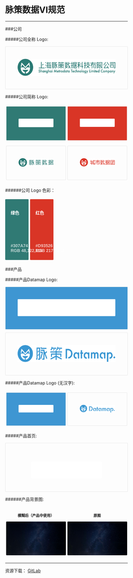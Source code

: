 # 脉策数据VI规范
---
###公司

#####公司全称 Logo:
<div class="box longbox">
	<img class="longLogo" src="../img/fullLogo.png">
</div>  

#####公司简称 Logo:
<div class="container">
	<div class="box shortbox greenInverse">
		<img class="shortLogo" src="../img/shortWhite.png">
	</div>  
	<div class="box shortbox redInverse">
		<img class="shortLogo" src="../img/cityGroupWhite.png">
	</div>  
</div> 

<div class="container">
	<div class="box shortbox">
		<img class="shortLogo" src="../img/shortLogo.png">
	</div>  
	<div class="box shortbox">
		<img class="shortLogo" src="../img/cityDataGroup.png">
	</div>  
</div>


######公司 Logo 色彩：
<div class="container">
	<div class="colorCard greenInverse">
		<p>绿色</p>
		<div class="colorCardFooter">
			<p>#307A74 <br> RGB 48,122,116</p>
		</div>
	</div>
	<div class="colorCard redInverse">
		<p>红色</p>
		<div class="colorCardFooter">
			<p>#D93526 <br> RGB 217,53,38</p>
		</div>
	</div>
	<div class="colorCard"></div>
	<div class="colorCard"></div>
	<div class="colorCard"></div>
</div>	

###产品

#####产品Datamap Logo:
<div class="box longbox blueInverse">
	<img class="longLogo" src="../img/dataMapHZ.png">
</div>  

<div class="box longbox">
	<img class="longLogo" src="../img/dataMapHZBlue.png">
</div>

#####产品Datamap Logo (无汉字):
<div class="container">
	<div class="box shortbox blueInverse">
		<img class="shortLogo" src="../img/dataMap.png">
	</div>  
	<div class="box shortbox">
		<img class="shortLogo" src="../img/dataMapBlue.png">
	</div>  
</div>

#####产品首页:
<div class="box longbox imgBg">
	<img class="longLogo" src="../img/datamapTrans.png">
</div>	

######产品背景图:
<div class="container">
	<div class="box shortbox bgBox">
		<p>模糊后（产品中使用）</p>
		<img class="bg" src="../img/bgBlur.png">
	</div>
	<div class="box shortbox bgBox">
		<p>原图</p>
		<img class="bg" src="../img/bg.png">
	</div> 	
</div>

---

资源下载：
[GitLab](https://gitlab.com/Metrodata/DesignFile/tree/master/Guides)





<style>
*{
	box-sizing: border-box;
	border-radius: 2px;
}
.box{
	border: 1px solid #E6E6E6;
	text-align: center;
	padding:40px;
	width: 100%;
}
.container{
	padding: 6px 0;
	display: flex;
	text-align:justify;
	justify-content:space-between;
	width: 100%;
	position: relative;
}

.shortbox{
	margin: 2.5px;
	width: 49%;
}
.longbox{
	margin: 0 0 10px 0;
}

.greenInverse{
	background-color:#307A74;
}
.redInverse{
	background-color:#D93526;
}
.blueInverse{
	background-color:#3E96D2;
}


.shortLogo{
	border: none;
	width: 200px;
}
.longLogo{
	border: none;
	width: auto;
	height:56px;
}

.colorCard{
	font-family: sans-serif;
	font-weight: 800;
	font-size: 14px;
	color: white;
	justify-content:space-between;
	width: 19%;
	height: 200px;
	padding: 20px 18px;
}

.colorCardFooter{
	opacity: 0.7;
	bottom: 15px;
	position: absolute;
}

.imgBg{
	padding:60px 0 40px 0 ;
	background-image: url(../img/bgBlur.png); 
	background-size: cover;
}

.bgBox{
	padding: 0;
	border:none;
	font-family: sans-serif;
	font-size: 12px;
	font-weight: 600;
}
.bg{
	width:auto;
	height:auto;
}
</style>